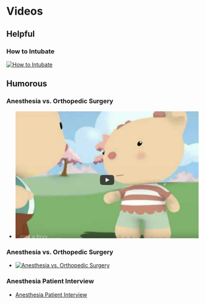 # Videos

## Helpful

### How to Intubate

[![How to Intubate](https://img.youtube.com/vi/hVQ4EZW63qQ/maxresdefault.jpg)](https://www.youtube.com/watch?v=hVQ4EZW63qQ)

## Humorous

### Anesthesia vs. Orthopedic Surgery

* [![Anesthesia vs. Orthopedic Surgery](/docs/assets/images/orthopedic.png)](https://www.youtube.com/watch?v=3rTsvb2ef5k)

### Anesthesia vs. Orthopedic Surgery

* [![Anesthesia vs. Orthopedic Surgery](https://img.youtube.com/vi/3rTsvb2ef5k/maxresdefault.jpg)](https://www.youtube.com/watch?v=3rTsvb2ef5k)

### Anesthesia Patient Interview

* [Anesthesia Patient Interview](https://youtu.be/E75FPnr8DYo)

